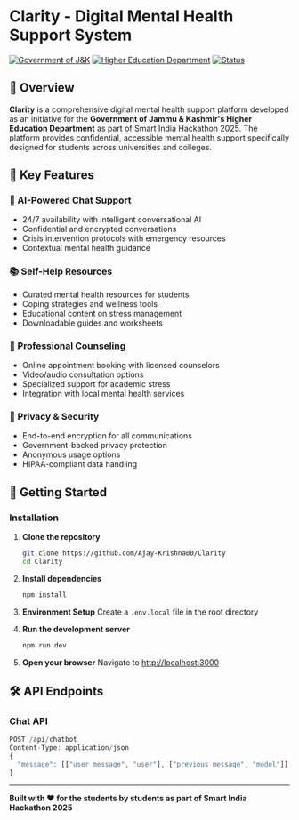 # Clarity - Digital Mental Health Support System

[![Government of J&K](https://img.shields.io/badge/Government-Jammu%20%26%20Kashmir-blue)](https://jk.gov.in)
[![Higher Education Department](https://img.shields.io/badge/Department-Higher%20Education-green)](https://highereducationjk.gov.in)
[![Status](https://img.shields.io/badge/Status-Active-success)](https://github.com)

## 🎯 Overview

**Clarity** is a comprehensive digital mental health support platform developed as an initiative for the **Government of Jammu & Kashmir's Higher Education Department** as part of Smart India Hackathon 2025. The platform provides confidential, accessible mental health support specifically designed for students across universities and colleges.

## 🌟 Key Features

### 🤖 AI-Powered Chat Support
- 24/7 availability with intelligent conversational AI
- Confidential and encrypted conversations
- Crisis intervention protocols with emergency resources
- Contextual mental health guidance

### 📚 Self-Help Resources
- Curated mental health resources for students
- Coping strategies and wellness tools
- Educational content on stress management
- Downloadable guides and worksheets

### 📅 Professional Counseling
- Online appointment booking with licensed counselors
- Video/audio consultation options
- Specialized support for academic stress
- Integration with local mental health services

### 🔐 Privacy & Security
- End-to-end encryption for all communications
- Government-backed privacy protection
- Anonymous usage options
- HIPAA-compliant data handling

## 🚀 Getting Started

### Installation

1. **Clone the repository**
   ```bash
   git clone https://github.com/Ajay-Krishna00/Clarity
   cd Clarity
   ```

2. **Install dependencies**
   ```bash
   npm install
   ```

3. **Environment Setup**
   Create a `.env.local` file in the root directory
   <!-- ```env
   # API Configuration
   NEXT_PUBLIC_API_URL=your_api_endpoint
   CHATBOT_API_KEY=your_chatbot_api_key
   
   # Database Configuration
   DATABASE_URL=your_database_connection_string
   
   # Authentication
   NEXTAUTH_SECRET=your_nextauth_secret
   NEXTAUTH_URL=http://localhost:3000
   
   # Email Service
   EMAIL_SERVER_HOST=smtp.gmail.com
   EMAIL_SERVER_PORT=587
   EMAIL_SERVER_USER=your_email
   EMAIL_SERVER_PASSWORD=your_app_password
   
   # Calendar Integration
   GOOGLE_CALENDAR_API_KEY=your_google_calendar_key
   ``` -->

4. **Run the development server**
   ```bash
   npm run dev
   ```

5. **Open your browser**
   Navigate to [http://localhost:3000](http://localhost:3000)


## 🛠️ API Endpoints

### Chat API
```javascript
POST /api/chatbot
Content-Type: application/json
{
  "message": [["user_message", "user"], ["previous_message", "model"]]
}
```
---

**Built with ❤️ for the students by students as part of Smart India Hackathon 2025**